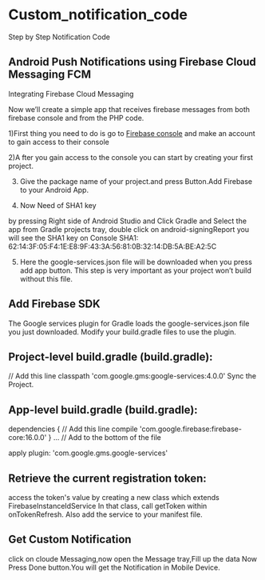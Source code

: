 # Custom_notification_code
Step by Step Notification Code

## Android Push Notifications using Firebase Cloud Messaging FCM
Integrating Firebase Cloud Messaging

 Now we’ll create a simple app that receives firebase messages from both firebase console and from the PHP code.

1)First thing you need to do is go to
[Firebase console](https://firebase.google.com)
and make an account to gain access to their console

2)A fter you gain access to the console you can start by creating your first project.

3) Give the package name of your project.and press Button.Add Firebase to your Android App.

4) Now Need of SHA1 key

by pressing Right side of Android Studio and Click Gradle and Select the app from Gradle projects tray,
double click on android-signingReport
you will see the SHA1 key on Console
SHA1: 62:14:3F:05:F4:1E:E8:9F:43:3A:56:81:0B:32:14:DB:5A:BE:A2:5C

5) Here the google-services.json file will be downloaded when you press add app button.
This step is very important as your project won’t build without this file.


## Add Firebase SDK
 The Google services plugin for Gradle loads the google-services.json file you just downloaded. Modify your build.gradle files to use the plugin.
## Project-level build.gradle (build.gradle):
  // Add this line
    classpath 'com.google.gms:google-services:4.0.0'
Sync the Project.

## App-level build.gradle (build.gradle):
dependencies {
  // Add this line
  compile 'com.google.firebase:firebase-core:16.0.0'
}
...
// Add to the bottom of the file
 
apply plugin: 'com.google.gms.google-services'

## Retrieve the current registration token:
 access the token's value by creating a new class which extends FirebaseInstanceIdService In that class, call getToken within onTokenRefresh.
 Also add the service to your manifest file.
 
 ## Get Custom Notification
 click on cloude Messaging,now open the Message tray,Fill up the data 
 Now Press Done button.You will get the Notification in Mobile Device.
 
 
 
 
 
 
